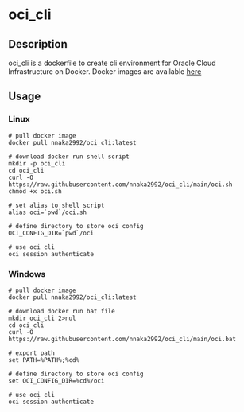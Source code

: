 # oci_cli
## Description
oci_cli is a dockerfile to create cli environment for Oracle Cloud Infrastructure on Docker.
Docker images are available [here](https://hub.docker.com/r/nnaka2992/oci_cli)

## Usage
### Linux
```
# pull docker image
docker pull nnaka2992/oci_cli:latest

# download docker run shell script
mkdir -p oci_cli
cd oci_cli
curl -O https://raw.githubusercontent.com/nnaka2992/oci_cli/main/oci.sh
chmod +x oci.sh

# set alias to shell script
alias oci=`pwd`/oci.sh

# define directory to store oci config
OCI_CONFIG_DIR=`pwd`/oci

# use oci cli
oci session authenticate
```

### Windows
```
# pull docker image
docker pull nnaka2992/oci_cli:latest

# download docker run bat file
mkdir oci_cli 2>nul
cd oci_cli
curl -O https://raw.githubusercontent.com/nnaka2992/oci_cli/main/oci.bat

# export path
set PATH=%PATH%;%cd%

# define directory to store oci config
set OCI_CONFIG_DIR=%cd%/oci

# use oci cli
oci session authenticate
```
